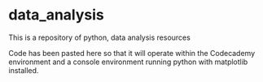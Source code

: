 # data_analysis
This is a repository of python, data analysis resources

Code has been pasted here so that it will operate within the Codecademy environment and a console environment running python with matplotlib installed.
